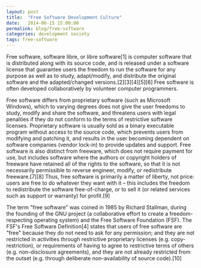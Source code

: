 ```yaml
---
layout: post
title:  "Free Software Development Culture"
date:   2014-06-15 15:00:00
permalink: blog/free-software
categories: development society
tags: free-software
---
```


Free software, software libre, or libre software[1] is computer software that is distributed along with its source code, and is released under a software license that guarantee users the freedom to run the software for any purpose as well as to study, adapt/modify, and distribute the original software and the adapted/changed versions.[2][3][4][5][6] Free software is often developed collaboratively by volunteer computer programmers.

Free software differs from proprietary software (such as Microsoft Windows), which to varying degrees does not give the user freedoms to study, modify and share the software, and threatens users with legal penalties if they do not conform to the terms of restrictive software licenses. Proprietary software is usually sold as a binary executable program without access to the source code, which prevents users from modifying and patching it, and results in the user becoming dependent on software companies (vendor lock-in) to provide updates and support. Free software is also distinct from freeware, which does not require payment for use, but includes software where the authors or copyright holders of freeware have retained all of the rights to the software, so that it is not necessarily permissible to reverse engineer, modify, or redistribute freeware.[7][8] Thus, free software is primarily a matter of liberty, not price: users are free to do whatever they want with it – this includes the freedom to redistribute the software free-of-charge, or to sell it (or related services such as support or warranty) for profit.[9]

The term "free software" was coined in 1985 by Richard Stallman, during the founding of the GNU project (a collaborative effort to create a freedom-respecting operating system) and the Free Software Foundation (FSF). The FSF's Free Software Definition[4] states that users of free software are "free" because they do not need to ask for any permission; and they are not restricted in activities through restrictive proprietary licenses (e.g. copy-restriction), or requirements of having to agree to restrictive terms of others (e.g. non-disclosure agreements), and they are not already restricted from the outset (e.g. through deliberate non-availability of source code).[10]